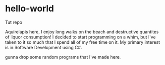 # hello-world
Tut repo

Aquirelapis here, I enjoy long walks on the beach and destructive quantites of liquor consumption!
I decided to start programming on a whim, but I've taken to it so much that I spend all of my free time on it.
My primary interest is in Software Development using C#.

gunna drop some random programs that I've made here.
